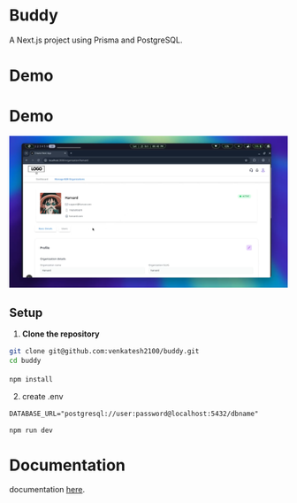 # Buddy

A Next.js project using Prisma and PostgreSQL.
# Demo
# Demo
[![Watch the video](./public/mp4.png)](./public/buddy.mp4)

## Setup

1. **Clone the repository**
```bash
git clone git@github.com:venkatesh2100/buddy.git
cd buddy

npm install

```
2. create .env
```
DATABASE_URL="postgresql://user:password@localhost:5432/dbname"
```
```
npm run dev
```
# Documentation

documentation  [here](https://docs.google.com/document/d/1WV519V9mFQJGw0I6QKLdLmy28j1yOzZ4nS5_f1yD9EA/edit?usp=sharing).
